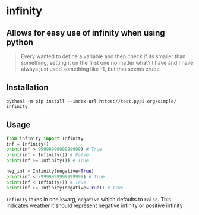 # infinity

## Allows for easy use of infinity when using python

> Every wanted to define a variable and then check if its smaller than something, setting it on the first one no matter what? I have and I have always just used something like -1, but that seems crude

## Installation

`python3 -m pip install --index-url https://test.pypi.org/simple/ infinity`

## Usage

```python
from infinity import Infinity
inf = Infinity()
print(inf > 9999999999999999) # True
print(inf < Infinity()) # False
print(inf >= Infinity()) # True

neg_inf = Infinity(negative=True)
print(inf < -9999999999999999) # True
print(inf < Infinity()) # True
print(inf >= Infinity(negative=True)) # True
```
`Infinity` takes in one kwarg, `negative` which defaults to `False`. This indicates weather it should represent negative infinity or positive infinity


